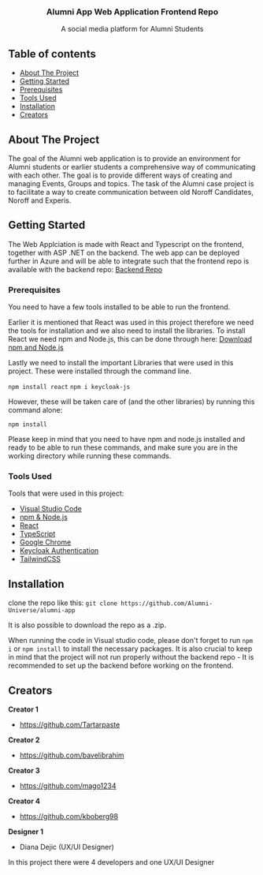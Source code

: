<p align="center">

  <h3 align="center">Alumni App Web Application Frontend Repo</h3>

  <p align="center">
    A social media platform for Alumni Students
  </p>
</p>


## Table of contents

- [About The Project](#about-the-project)
- [Getting Started](#getting-started)
- [Prerequisites](#prerequisites)
- [Tools Used](#tools-used)
- [Installation](#installation)
- [Creators](#creators)

## About The Project

The goal of the Alumni web application is to provide an environment for Alumni students or earlier students a comprehensive way of communicating with each other. The goal is to provide  different ways of creating and managing Events, Groups and topics. The task of the Alumni case project is to facilitate a way to create communication between old Noroff Candidates, Noroff and Experis.

## Getting Started

The Web Applciation is made with React and Typescript on the frontend, together with ASP .NET on the backend. The web app can be deployed further in Azure and will be able to integrate such that the frontend repo is available with the backend repo: [Backend Repo](https://github.com/Alumni-Universe/AlumniNetworkApi)

### Prerequisites

You need to have a few tools installed to be able to run the frontend.

Earlier it is mentioned that React was used in this project therefore we need the tools for installation and we also need to install the libraries. 
To install React we need npm and Node.js, this can be done through here: [Download npm and Node.js](https://docs.npmjs.com/downloading-and-installing-node-js-and-npm)

Lastly we need to install the important Libraries that were used in this project. These were installed through the command line.

`npm install react`
`npm i keycloak-js`

However, these will be taken care of (and the other libraries) by running this command alone:

`npm install`

Please keep in mind that you need to have npm and node.js installed and ready to be able to run these commands, and make sure you are in the working directory while running these commands.

### Tools Used

Tools that were used in this project:

- [Visual Studio Code](https://code.visualstudio.com/)
- [npm & Node.js](https://docs.npmjs.com/downloading-and-installing-node-js-and-npm)
- [React](#prerequisites)
- [TypeScript](https://www.typescriptlang.org/)
- [Google Chrome](https://www.google.com/chrome/?brand=YTUH&gclid=EAIaIQobChMIxITDhrrv_AIVIwjmCh0xXw1eEAAYASAAEgKHW_D_BwE&gclsrc=aw.ds)
- [Keycloak Authentication](https://www.keycloak.org/)
- [TailwindCSS](https://tailwindcss.com/)

## Installation

clone the repo like this:
`git clone https://github.com/Alumni-Universe/alumni-app`

It is also possible to download the repo as a .zip.

When running the code in Visual studio code, please don't forget to run `npm i` or `npm install` to install the necessary packages. It is also crucial to keep in mind that the project will not run properly without the backend repo - It is recommended to set up the backend before working on the frontend.

## Creators

**Creator 1**

- <https://github.com/Tartarpaste>

**Creator 2**

- <https://github.com/bavelibrahim>

**Creator 3**

- <https://github.com/mago1234>

**Creator 4**

- <https://github.com/kboberg98>

**Designer 1**

- Diana Dejic (UX/UI Designer)

In this project there were 4 developers and one UX/UI Designer
